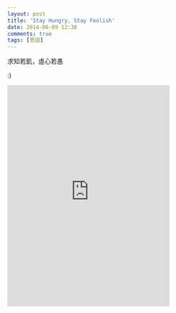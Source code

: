 ```yaml
---
layout: post
title: 'Stay Hungry, Stay Foolish'
date: 2014-06-09 12:38
comments: true
tags: [思語]
---
```

求知若飢，虛心若愚

:)

<iframe src="https://www.flickr.com/photos/simon-tw/6223082073/player/bf19f977bd" height="500" width="367"  frameborder="0" allowfullscreen webkitallowfullscreen mozallowfullscreen oallowfullscreen msallowfullscreen></iframe>
<br />
